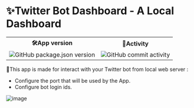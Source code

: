 <h1>✨Twitter Bot Dashboard - A Local Dashboard</h1>
<table>
  <tr>  
    <th>🛠App version</th>
    <th>🔮Activity</th>
  </tr>
  <tr>
    <td><img alt="GitHub package.json version" src="https://img.shields.io/github/package-json/v/xReapex/twitter-bot"></td>
    <td><img alt="GitHub commit activity" src="https://img.shields.io/github/commit-activity/w/xReapex/twitter-bot"></td>
  </tr>
</table>

📌This app is made for interact with your Twitter bot from local web server :

- Configure the port that will be used by the App.
- Configure bot login ids.

![image](https://user-images.githubusercontent.com/56170171/110240572-ec156800-7f4c-11eb-94c3-1b6f1654a419.png)
